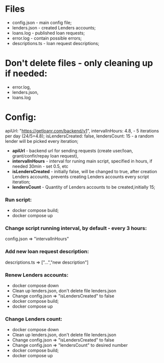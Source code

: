 # Files

- config.json - main config file;
- lenders.json - created Lenders accounts;
- loans.log - published loan requests;
- error.log - contain possible errors;
- descriptions.ts - loan request descriptions;

# Don't delete files - only cleaning up if needed:

- error.log,
- lenders.json,
- loans.log

# Config:

apiUrl: "https://getloanr.com/backend/v1",
intervalInHours: 4.8, - 5 iterations per day (24/5=4.8);
isLendersCreated: false,
lendersCount: 15 - a random lender will be picked every iteration;

- **apiUrl** - backend url for sending requests (create user/loan, grant/confir/repay loan request),
- **intervalInHours** - interval for runing main script, specified in hours, if needed 30min - set 0.5, etc
- **isLendersCreated** - initially false, will be changed to true, after creation Lenders accounts, prevents creating Lenders accounts every script iteration;
- **lendersCount** - Quantity of Lenders accounts to be created,initially 15;

### Run script:

- docker compose build;
- docker compose up

### Change script running interval, by default - every 3 hours:

config.json => "intervalInHours"

### Add new loan request description:

descriptions.ts => ["...","new description"]

### Renew Lenders accounts:

- docker compose down
- Clean up lenders.json, don't delete file lenders.json
- Change config.json => "isLendersCreated" to false
- docker compose build;
- docker compose up

### Change Lenders count:

- docker compose down
- Clean up lenders.json, don't delete file lenders.json
- Change config.json => "isLendersCreated" to false
- Change config.json => "lendersCount" to desired number
- docker compose build;
- docker compose up
